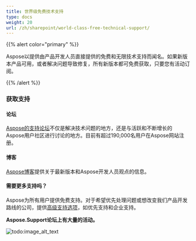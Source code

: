```yaml
---
title: 世界级免费技术支持
type: docs
weight: 20
url: /zh/sharepoint/world-class-free-technical-support/
---
```


{{% alert color="primary" %}}

Aspose以提供由产品开发人员直接提供的免费和无限技术支持而闻名。如果新版本产品可用，或者解决问题导致修复，所有新版本都可免费获取，只要您有活动订阅。

{{% /alert %}}

### **获取支持**

#### **论坛**

[Aspose的支持论坛](https://forum.aspose.com/)不仅是解决技术问题的地方，还是与活跃和不断增长的Aspose用户社区进行讨论的地方。目前有超过190,000名用户在Aspose网站注册。

#### **博客**

[Aspose博客](https://blog.aspose.com/)提供关于最新版本和Aspose开发人员观点的信息。

#### **需要更多支持吗？**

Aspose为所有用户提供免费支持。对于希望优先处理问题或想改变我们产品开发路线的公司，提供[高级支持选项](https://helpdesk.aspose.com/kb/faq/2-Developer-Business-Support-Key-Benefits-Conditions)，如优先支持和企业支持。

**Aspose.Support论坛上有大量的活动。**

![todo:image_alt_text](world-class-free-technical-support_1.png)
